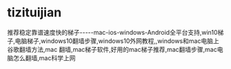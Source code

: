 # tizituijian
推荐稳定靠谱速度快的梯子-----mac-ios-windows-Android全平台支持,win10梯子,电脑梯子,windows10翻墙步骤,windows10外网教程,,windows和mac电脑上谷歌翻墙方法,mac 翻墙,mac梯子软件,好用的mac梯子推荐,mac翻墙步骤,mac电脑怎么翻墙,mac科学上网

